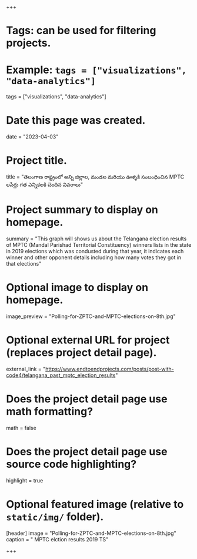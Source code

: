 +++
# Tags: can be used for filtering projects.
# Example: `tags = ["visualizations", "data-analytics"]`
tags = ["visualizations", "data-analytics"]

# Date this page was created.
date = "2023-04-03"

# Project title.
title = "తెలంగాణ రాష్ట్రంలో అన్ని జిల్లాల, మండల మరియు ఊళ్ళకి సంబంధించిన MPTC లపేర్లు గత ఎన్నికలకి చెందిన వివరాలు"

# Project summary to display on homepage.
summary = "This graph will shows us about the Telangana election results of MPTC (Mandal Parishad Territorial Constituency) winners lists in the state in 2019 elections which was condusted during that year, it indicates each winner and other opponent details including how many votes they got in that elections"

# Optional image to display on homepage.
image_preview = "Polling-for-ZPTC-and-MPTC-elections-on-8th.jpg"

# Optional external URL for project (replaces project detail page).
external_link = "https://www.endtoendprojects.com/posts/post-with-code4/telangana_past_mptc_election_results"

# Does the project detail page use math formatting?
math = false

# Does the project detail page use source code highlighting?
highlight = true

# Optional featured image (relative to `static/img/` folder).
[header]
image = "Polling-for-ZPTC-and-MPTC-elections-on-8th.jpg"
caption = " MPTC elction results 2019 TS"

+++

```python

```
